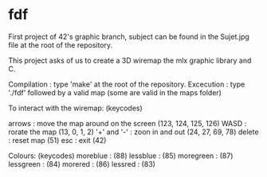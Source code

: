 # fdf

First project of 42's graphic branch, subject can be found in the Sujet.jpg file at the root of the repository. 

This project asks of us to create a 3D wiremap the mlx graphic library and C.

Compilation : type 'make' at the root of the repository. 
Excecution : type './fdf' followed by a valid map (some are valid in the maps folder)

To interact with the wiremap: (keycodes)

arrows : move the map around on the screen (123, 124, 125, 126)
WASD : rorate the map (13, 0, 1, 2)
'+' and '-' : zoon in and out (24, 27, 69, 78)
delete : reset map (51)
esc : exit (42)

Colours: (keycodes)
moreblue : (88)
lessblue : (85)
moregreen : (87)
lessgreen : (84)
morered : (86)
lessred : (83)
